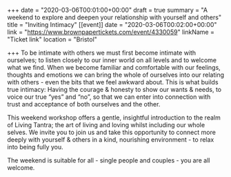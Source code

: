 +++
date = "2020-03-06T00:01:00+00:00"
draft = true
summary = "A weekend to explore and deepen your relationship with yourself and others"
title = "Inviting Intimacy"
[[event]]
date = "2020-03-06T00:02:00+00:00"
link = "https://www.brownpapertickets.com/event/4330059"
linkName = "Ticket link"
location = "Bristol"

+++
To be intimate with others we must first become intimate with ourselves; to listen closely to our inner world on all levels and to welcome what we find. When we become familiar and comfortable with our feelings, thoughts and emotions we can bring the whole of ourselves into our relating with others - even the bits that we feel awkward about. This is what builds true intimacy: Having the courage & honesty to show our wants & needs, to voice our true “yes” and “no”, so that we can enter into connection with trust and acceptance of both ourselves and the other. 

This weekend workshop offers a gentle, insightful introduction to the realm of Living Tantra; the art of living and loving whilst including our whole selves. We invite you to join us and take this opportunity to connect more deeply with yourself & others in a kind, nourishing environment - to relax into being fully you.

The weekend is suitable for all - single people and couples - you are all welcome.